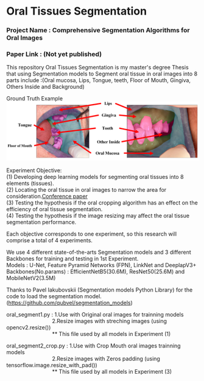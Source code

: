 # Oral Tissues Segmentation
### Project Name : Comprehensive Segmentation Algorithms for Oral Images 
### Paper Link : (Not yet published)
This repository Oral Tissues Segmentation is my master's degree Thesis that using Segmentation models to Segment oral tissue in oral images into 8 parts include :(Oral mucosa, Lips, Tongue, teeth, Floor of Mouth, Gingiva, Others Inside and Background)


Ground Truth Example 
![alt text](https://github.com/EWjame/Oral_Tissue_Segmentation/blob/main/images/ground%20truth.png)

Experiment Objective: </br>
(1) Developing deep learning models for segmenting oral tissues into 8 elements (tissues). </br>
(2) Locating the oral tissue in oral images to narrow the area for consideration.[Conference paper](https://ieeexplore.ieee.org/abstract/document/10329780) </br>
(3) Testing the hypothesis if the oral cropping algorithm has an effect on the efficiency of oral tissue segmentation. </br>
(4) Testing the hypothesis if the image resizing may affect the oral tissue segmentation performance. </br>

Each objective corresponds to one experiment, so this research will comprise a total of 4 experiments.

We use 4 different state-of-the-arts Segmentation models and 3 different Backbones for training and testing in 1st Experiment. </br>
Models : U-Net, Feature Pyramid Networks (FPN), LinkNet and DeeplapV3+ </br>
Backbones(No.params) : EfficientNetB5(30.6M), ResNet50(25.6M) and MobileNetV2(3.5M)

Thanks to Pavel Iakubovskii (Segmentation models Python Library) for the code to load the segmentation model. (https://github.com/qubvel/segmentation_models)


oral_segment1.py : 1.Use with Original oral images for trainning models </br>
&emsp;&emsp;&emsp;&emsp;&emsp;&emsp;&emsp;&emsp;&nbsp;&nbsp;2.Resize images with streching images (using opencv2.resize()) </br>
&emsp;&emsp;&emsp;&emsp;&emsp;&emsp;&emsp;&emsp;&nbsp;&nbsp;** This file used by all models in Experiment (1)

oral_segment2_crop.py : 1.Use with Crop Mouth oral images trainning models </br>
&emsp;&emsp;&emsp;&emsp;&emsp;&emsp;&emsp;&emsp;&nbsp;&nbsp;2.Resize images with Zeros padding (using tensorflow.image.resize_with_pad()) </br>
&emsp;&emsp;&emsp;&emsp;&emsp;&emsp;&emsp;&emsp;&nbsp;&nbsp;** This file used by all models in Experiment (3)


